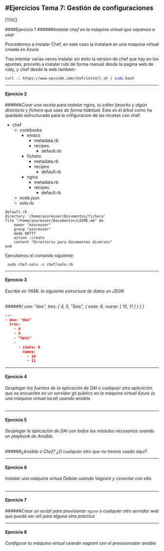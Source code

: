 #Ejercicios Tema 7: Gestión de configuraciones  
---------------------------------------------


[TOC]


####Ejercicio 1
######_Instalar chef en la máquina virtual que vayamos a usar_

Procedemos a instalar Chef, en este caso la instalaré en una maquina virtual creada en Azure.


Tras intentar varias veces instalar sin éxito la version de chef que hay en los apuntes, procedo a instalar rubi de forma manual desde la pagina web de ruby, y chef desde la web tambien:
``` bash
curl -L https://www.opscode.com/chef/install.sh | sudo bash

```


- - -

#### Ejercicio 2
######_Crear una receta para instalar nginx, tu editor favorito y algún directorio y fichero que uses de forma habitual._
Este es el árbol como ha quedado estructurado para la cnfiguracion de las recetas con chef.

* chef
	+ cookbooks
		+ emacs
			+ metadata.rb
			+ recipes
 				+ default.rb
		+ fichero
            + metadata.rb
            + recipes
	            + default.rb
		+ nginx
            + metadata.rb
            + recipes
	            + default.rb
    + node.json
    + solo.rb  

``` chef 
default.rb
directory '/home/azureuser/Documentos/fichero'
file "/home/azureuser/Documentos/LEEME.md" do
	owner "azureuser"
	group "azureuser"
	mode 00777
	action :create
	content "Directorio para documentos diversos"
end

```

Ejecutamos el comando siguiente:

` sudo chef-solo -c chef/solo.rb`

- - -

#### Ejercicio 3
###### _Escribir en YAML la siguiente estructura de datos en JSON_
######_{ uno: "dos", tres: [ 4, 5, "Seis", { siete: 8, nueve: [ 10, 11 ] } ] }_

``` json
---
- uno: "dos"
  tres:
    - 4
    - 5
    - "Seis"
    -
      - siete: 8
        nueve:
          - 10
          - 11
```

- - -

#### Ejercicio 4
###### _Desplegar los fuentes de la aplicación de DAI o cualquier otra aplicación que se encuentre en un servidor git público en la máquina virtual Azure (o una máquina virtual local) usando ansible._


- - -

#### Ejercicio 5
###### _Desplegar la aplicación de DAI con todos los módulos necesarios usando un playbook de Ansible._

######_¿Ansible o Chef? ¿O cualquier otro que no hemos usado aquí?._

- - -

#### Ejercicio 6
###### _Instalar una máquina virtual Debian usando Vagrant y conectar con ella._


- - -

#### Ejercicio 7
######_Crear un script para provisionar `nginx` o cualquier otro servidor web que pueda ser útil para alguna otra práctica_


- - -

#### Ejercicio 8
###### _Configurar tu máquina virtual usando vagrant con el provisionador ansible_

